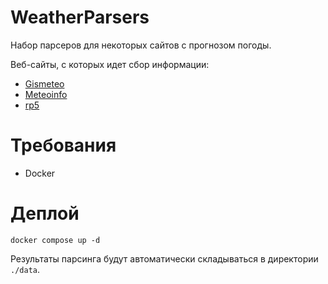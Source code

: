 # WeatherParsers
Набор парсеров для некоторых сайтов с прогнозом погоды.

Веб-сайты, с которых идет сбор информации:
- [Gismeteo](https://www.gismeteo.ru/)
- [Meteoinfo](https://meteoinfo.ru/)
- [rp5](https://rp5.ru)

# Требования
- Docker

# Деплой
```docker
docker compose up -d
```

Результаты парсинга будут автоматически складываться в директории `./data`.